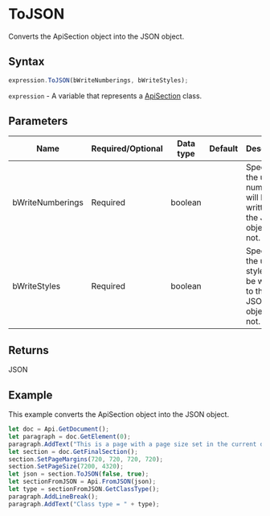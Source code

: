 # ToJSON

Converts the ApiSection object into the JSON object.

## Syntax

```javascript
expression.ToJSON(bWriteNumberings, bWriteStyles);
```

`expression` - A variable that represents a [ApiSection](../ApiSection.md) class.

## Parameters

| **Name** | **Required/Optional** | **Data type** | **Default** | **Description** |
| ------------- | ------------- | ------------- | ------------- | ------------- |
| bWriteNumberings | Required | boolean |  | Specifies if the used numberings will be written to the JSON object or not. |
| bWriteStyles | Required | boolean |  | Specifies if the used styles will be written to the JSON object or not. |

## Returns

JSON

## Example

This example converts the ApiSection object into the JSON object.

```javascript editor-docx
let doc = Api.GetDocument();
let paragraph = doc.GetElement(0);
paragraph.AddText("This is a page with a page size set in the current document section.");
let section = doc.GetFinalSection();
section.SetPageMargins(720, 720, 720, 720);
section.SetPageSize(7200, 4320);
let json = section.ToJSON(false, true);
let sectionFromJSON = Api.FromJSON(json);
let type = sectionFromJSON.GetClassType();
paragraph.AddLineBreak();
paragraph.AddText("Class type = " + type);
```
